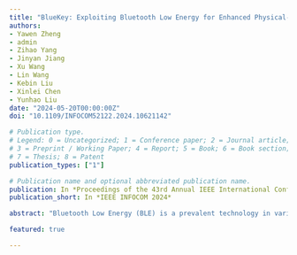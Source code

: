 ```yaml
---
title: "BlueKey: Exploiting Bluetooth Low Energy for Enhanced Physical-Layer Key Generation"
authors:
- Yawen Zheng
- admin
- Zihao Yang
- Jinyan Jiang
- Xu Wang
- Lin Wang
- Kebin Liu
- Xinlei Chen
- Yunhao Liu
date: "2024-05-20T00:00:00Z"
doi: "10.1109/INFOCOM52122.2024.10621142"

# Publication type.
# Legend: 0 = Uncategorized; 1 = Conference paper; 2 = Journal article;
# 3 = Preprint / Working Paper; 4 = Report; 5 = Book; 6 = Book section;
# 7 = Thesis; 8 = Patent
publication_types: ["1"]

# Publication name and optional abbreviated publication name.
publication: In *Proceedings of the 43rd Annual IEEE International Conference on Computer Communications*
publication_short: In *IEEE INFOCOM 2024*

abstract: "Bluetooth Low Energy (BLE) is a prevalent technology in various applications due to its low power consumption and wide device compatibility. Despite its numerous advantages, the encryption methods of BLE often expose devices to potential attacks. To fortify security, we investigate the application of Physical-layer Key Generation (PKG), a promising technology that enables devices to generate a shared secret key from their shared physical environment. We propose a distinctive approach that capitalizes on the inherent characteristics of BLE to facilitate efficient PKG. We harness the constant tone extension within BLE protocols to extract comprehensive physical layer information and introduce an innovative method that employs Legendre polynomial quantization for PKG. This method facilitates the exchange of secret keys with a high key matching rate and a high key generation rate. The efficacy of our approach is validated through extensive experiments on a software-defined radio platform, underscoring its potential to enhance security in the rapidly expanding field of BLE applications."

featured: true

---
```


